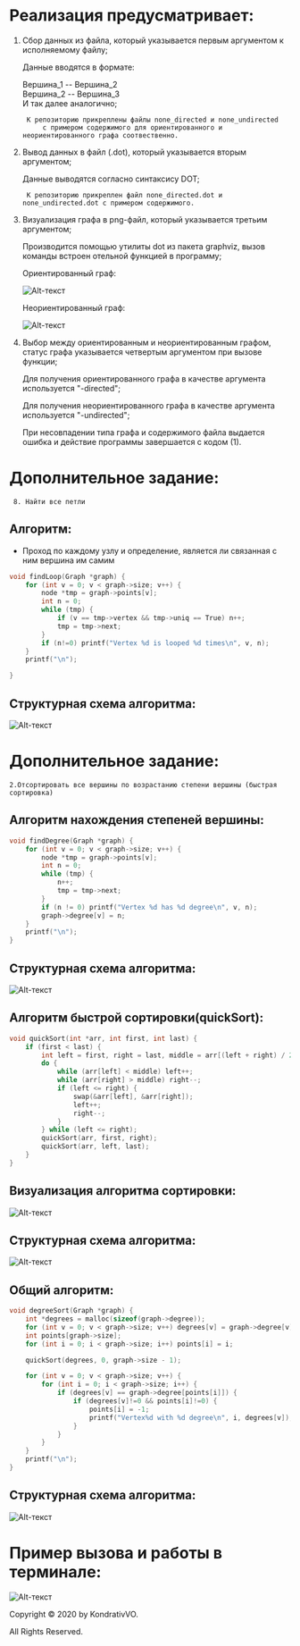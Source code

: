 

# Реализация предусматривает:

1) Cбор данных из файла, который указывается первым аргументом к исполняемому файлу;

	Данные вводятся в формате:
	
	Вершина_1 -- Вершина_2                                                                                                                     
        Вершина_2 -- Вершина_3                                                                                                                      
        И так далее аналогично;
	
	
		К репозиторию прикреплены файлы none_directed и none_undirected 
			c примером содержимого для ориентированного и неориентированного графа соотвественно.


2) Вывод данных в файл (.dot), который указывается вторым аргументом;

	Данные выводятся согласно синтаксису DOT;

		К репозиторию прикреплен файл none_directed.dot и none_undirected.dot c примером содержимого.


3) Визуализация графа в png-файл, который указывается третьим аргументом;

	Производится помощью утилиты dot из пакета graphviz, вызов команды встроен отельной функцией в программу;

	Ориентированный граф:
	
	![Alt-текст](https://github.com/Kobanoss/FLaTA/blob/master/graph_flata/none_directed.png)	
	
	Неориентированный граф:
	
	![Alt-текст](https://github.com/Kobanoss/FLaTA/blob/master/graph_flata/none_undirected.png)




4) Выбор между ориентированным и неориентированным графом, статус графа указывается четвертым аргументом при вызове функции;

	Для получения ориентированного графа в качестве аргумента используется "-directed";
	
	Для получения неориентированного графа в качестве аргумента используется "-undirected";
	
	
	При несовпадении типа графа и содержимого файла выдается ошибка и действие программы завершается с кодом (1).


# Дополнительное задание: 
	 8. Найти все петли

## Алгоритм: 
- Проход по каждому узлу и определение, является ли связанная с ним вершина им самим		
``` C
void findLoop(Graph *graph) {
    for (int v = 0; v < graph->size; v++) {
        node *tmp = graph->points[v];
        int n = 0;
        while (tmp) {
            if (v == tmp->vertex && tmp->uniq == True) n++;
            tmp = tmp->next;
        }
        if (n!=0) printf("Vertex %d is looped %d times\n", v, n);
    }
    printf("\n");

}
```
## Структурная схема алгоритма: 
![Alt-текст](https://github.com/Kobanoss/FLaTA/blob/master/graph_flata/diag.png)


# Дополнительное задание:
	2.Отсортировать все вершины по возрастанию степени вершины (быстрая сортировка)

## Алгоритм нахождения степеней вершины: 
``` C
void findDegree(Graph *graph) {
    for (int v = 0; v < graph->size; v++) {
        node *tmp = graph->points[v];
        int n = 0;
        while (tmp) {
            n++;
            tmp = tmp->next;
        }
        if (n != 0) printf("Vertex %d has %d degree\n", v, n);
        graph->degree[v] = n;
    }
    printf("\n");
}
```
## Структурная схема алгоритма: 
![Alt-текст](https://github.com/Kobanoss/FLaTA/blob/master/graph_flata/diag.png)

## Алгоритм быстрой сортировки(quickSort): 
``` C
void quickSort(int *arr, int first, int last) {
    if (first < last) {
        int left = first, right = last, middle = arr[(left + right) / 2];
        do {
            while (arr[left] < middle) left++;
            while (arr[right] > middle) right--;
            if (left <= right) {
                swap(&arr[left], &arr[right]);
                left++;
                right--;
            }
        } while (left <= right);
        quickSort(arr, first, right);
        quickSort(arr, left, last);
    }
}
```
## Визуализация алгоритма сортировки:
![Alt-текст](https://github.com/Kobanoss/FLaTA/blob/master/graph_flata/quick_sort.gif)
## Структурная схема алгоритма: 
![Alt-текст](https://github.com/Kobanoss/FLaTA/blob/master/graph_flata/diag.png)

## Общий алгоритм: 
``` C
void degreeSort(Graph *graph) {
    int *degrees = malloc(sizeof(graph->degree));
    for (int v = 0; v < graph->size; v++) degrees[v] = graph->degree[v];
    int points[graph->size];
    for (int i = 0; i < graph->size; i++) points[i] = i;

    quickSort(degrees, 0, graph->size - 1);

    for (int v = 0; v < graph->size; v++) {
        for (int i = 0; i < graph->size; i++) {
            if (degrees[v] == graph->degree[points[i]]) {
                if (degrees[v]!=0 && points[i]!=0) {
                    points[i] = -1;
                    printf("Vertex%d with %d degree\n", i, degrees[v]);
                }
            }
        }
    }
    printf("\n");
}
```
## Структурная схема алгоритма: 
![Alt-текст](https://github.com/Kobanoss/FLaTA/blob/master/graph_flata/diag.png)



# Пример вызова и работы в терминале: 

![Alt-текст](https://github.com/Kobanoss/FLaTA/blob/master/graph_flata/term.png)


Copyright © 2020 by KondrativVO. 

All Rights Reserved.
